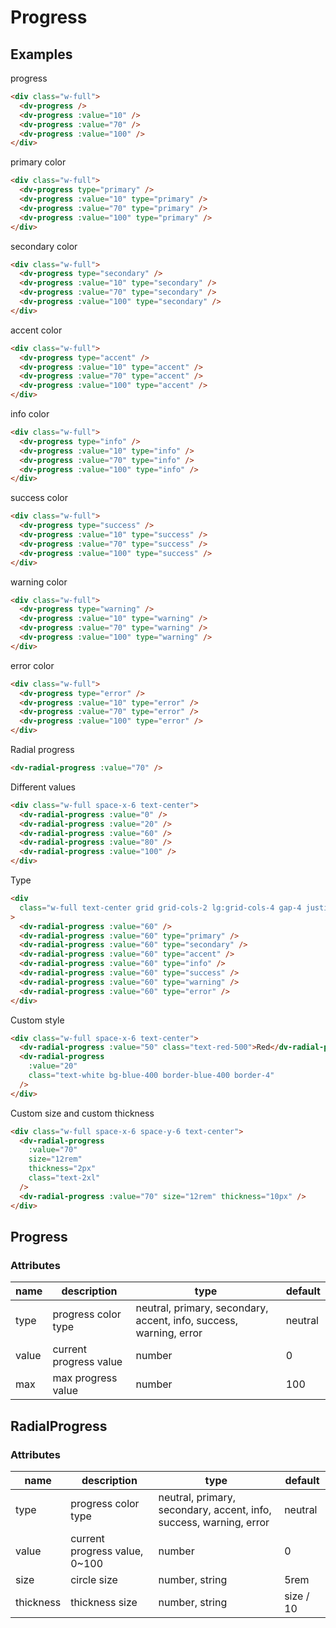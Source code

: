 # Progress

## Examples

progress

```html :::demo
<div class="w-full">
  <dv-progress />
  <dv-progress :value="10" />
  <dv-progress :value="70" />
  <dv-progress :value="100" />
</div>
```

primary color

```html :::demo
<div class="w-full">
  <dv-progress type="primary" />
  <dv-progress :value="10" type="primary" />
  <dv-progress :value="70" type="primary" />
  <dv-progress :value="100" type="primary" />
</div>
```

secondary color

```html :::demo
<div class="w-full">
  <dv-progress type="secondary" />
  <dv-progress :value="10" type="secondary" />
  <dv-progress :value="70" type="secondary" />
  <dv-progress :value="100" type="secondary" />
</div>
```

accent color

```html :::demo
<div class="w-full">
  <dv-progress type="accent" />
  <dv-progress :value="10" type="accent" />
  <dv-progress :value="70" type="accent" />
  <dv-progress :value="100" type="accent" />
</div>
```

info color

```html :::demo
<div class="w-full">
  <dv-progress type="info" />
  <dv-progress :value="10" type="info" />
  <dv-progress :value="70" type="info" />
  <dv-progress :value="100" type="info" />
</div>
```

success color

```html :::demo
<div class="w-full">
  <dv-progress type="success" />
  <dv-progress :value="10" type="success" />
  <dv-progress :value="70" type="success" />
  <dv-progress :value="100" type="success" />
</div>
```

warning color

```html :::demo
<div class="w-full">
  <dv-progress type="warning" />
  <dv-progress :value="10" type="warning" />
  <dv-progress :value="70" type="warning" />
  <dv-progress :value="100" type="warning" />
</div>
```

error color

```html :::demo
<div class="w-full">
  <dv-progress type="error" />
  <dv-progress :value="10" type="error" />
  <dv-progress :value="70" type="error" />
  <dv-progress :value="100" type="error" />
</div>
```

Radial progress

```html :::demo
<dv-radial-progress :value="70" />
```

Different values

```html :::demo
<div class="w-full space-x-6 text-center">
  <dv-radial-progress :value="0" />
  <dv-radial-progress :value="20" />
  <dv-radial-progress :value="60" />
  <dv-radial-progress :value="80" />
  <dv-radial-progress :value="100" />
</div>
```

Type

```html :::demo
<div
  class="w-full text-center grid grid-cols-2 lg:grid-cols-4 gap-4 justify-items-center"
>
  <dv-radial-progress :value="60" />
  <dv-radial-progress :value="60" type="primary" />
  <dv-radial-progress :value="60" type="secondary" />
  <dv-radial-progress :value="60" type="accent" />
  <dv-radial-progress :value="60" type="info" />
  <dv-radial-progress :value="60" type="success" />
  <dv-radial-progress :value="60" type="warning" />
  <dv-radial-progress :value="60" type="error" />
</div>
```

Custom style

```html :::demo
<div class="w-full space-x-6 text-center">
  <dv-radial-progress :value="50" class="text-red-500">Red</dv-radial-progress>
  <dv-radial-progress
    :value="20"
    class="text-white bg-blue-400 border-blue-400 border-4"
  />
</div>
```

Custom size and custom thickness

```html :::demo
<div class="w-full space-x-6 space-y-6 text-center">
  <dv-radial-progress
    :value="70"
    size="12rem"
    thickness="2px"
    class="text-2xl"
  />
  <dv-radial-progress :value="70" size="12rem" thickness="10px" />
</div>
```

## Progress

### Attributes

| name  | description            | type                                                               | default |
| ----- | ---------------------- | ------------------------------------------------------------------ | ------- |
| type  | progress color type    | neutral, primary, secondary, accent, info, success, warning, error | neutral |
| value | current progress value | number                                                             | 0       |
| max   | max progress value     | number                                                             | 100     |

## RadialProgress

### Attributes

| name      | description                   | type                                                               | default   |
| --------- | ----------------------------- | ------------------------------------------------------------------ | --------- |
| type      | progress color type           | neutral, primary, secondary, accent, info, success, warning, error | neutral   |
| value     | current progress value, 0~100 | number                                                             | 0         |
| size      | circle size                   | number, string                                                     | 5rem      |
| thickness | thickness size                | number, string                                                     | size / 10 |
